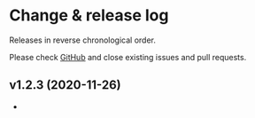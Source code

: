 # Change & release log

Releases in reverse chronological order.

Please check [GitHub](https://github.com/<scope>/<name>-xpack/issues/) and close existing issues and pull requests.

## v1.2.3 (2020-11-26)

- [#123]: ...
